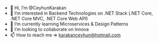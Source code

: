 - 👋 Hi, I’m @CeyhunKarakan
- 👀 I’m interested in Backend Technologies on .NET Stack (.NET Core, .NET Core MVC, .NET Core Web API)
- 🌱 I’m currently learning Microservices & Design Patterns
- 💞️ I’m looking to collaborate on Innova
- 📫 How to reach me => karakanceyhun@hotmail.com

<!---
CeyhunKarakan/CeyhunKarakan is a ✨ special ✨ repository because its `README.md` (this file) appears on your GitHub profile.
You can click the Preview link to take a look at your changes.
--->
